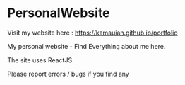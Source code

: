 # PersonalWebsite

Visit my website here : <a>https://kamauian.github.io/portfolio</a>

My personal website - Find Everything about me here.

The site uses ReactJS. 

Please report errors / bugs if you find any